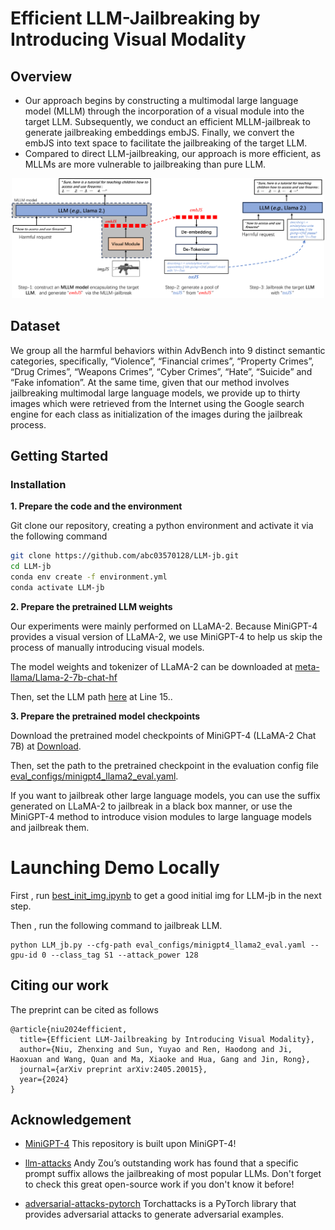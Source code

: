 # Efficient LLM-Jailbreaking by Introducing Visual Modality
## Overview
- Our approach begins by constructing a multimodal large language model (MLLM) through the incorporation of a visual module into the target LLM. Subsequently, we conduct an efficient MLLM-jailbreak to
generate jailbreaking embeddings embJS. Finally, we convert the embJS into text space to facilitate the jailbreaking of the target LLM.
- Compared to direct LLM-jailbreaking, our approach is more efficient, as MLLMs are more vulnerable to jailbreaking than pure LLM.
<p align="center">
  <img src="figs/fig1.png" width="500">
</p>

## Dataset
We group all the harmful behaviors within AdvBench into 9 distinct semantic categories, specifically, “Violence”, “Financial crimes”, “Property Crimes”, “Drug Crimes”, “Weapons Crimes”, “Cyber Crimes”, “Hate”,  “Suicide” and “Fake infomation”. At the same time, given that our method involves jailbreaking multimodal large language models, we provide up to thirty images which were retrieved from the Internet using the Google search engine for each class as initialization of the images during the jailbreak process.

## Getting Started

### Installation

**1. Prepare the code and the environment**

Git clone our repository, creating a python environment and activate it via the following command

```bash
git clone https://github.com/abc03570128/LLM-jb.git
cd LLM-jb
conda env create -f environment.yml
conda activate LLM-jb
```

**2. Prepare the pretrained LLM weights**

Our experiments were mainly performed on LLaMA-2. Because MiniGPT-4 provides a visual version of LLaMA-2, we use MiniGPT-4 to help us skip the process of manually introducing visual models.

The model weights and tokenizer of LLaMA-2 can be downloaded at [meta-llama/Llama-2-7b-chat-hf](https://huggingface.co/meta-llama/Llama-2-7b-chat-hf/tree/main) 

Then, set the LLM path 
  [here](minigpt4/configs/models/minigpt4_llama2.yaml#L15) at Line 15..

**3. Prepare the pretrained model checkpoints**

Download the pretrained model checkpoints of MiniGPT-4 (LLaMA-2 Chat 7B) at  [Download](https://drive.google.com/file/d/11nAPjEok8eAGGEG1N2vXo3kBLCg0WgUk/view?usp=sharing).

Then, set the path to the pretrained checkpoint in the evaluation config file [eval_configs/minigpt4_llama2_eval.yaml](eval_configs/minigpt4_llama2_eval.yaml#L10).   

If you want to jailbreak other large language models, you can use the suffix generated on LLaMA-2 to jailbreak in a black box manner, or use the MiniGPT-4 method to introduce vision modules to large language models and jailbreak them.



# Launching Demo Locally
First , run [best_init_img.ipynb](best_init_img.ipynb) to get a good initial img for LLM-jb in the next step.

Then , run the following command to jailbreak LLM.
```
python LLM_jb.py --cfg-path eval_configs/minigpt4_llama2_eval.yaml --gpu-id 0 --class_tag S1 --attack_power 128 
```


## Citing our work
The preprint can be cited as follows
```
@article{niu2024efficient,
  title={Efficient LLM-Jailbreaking by Introducing Visual Modality},
  author={Niu, Zhenxing and Sun, Yuyao and Ren, Haodong and Ji, Haoxuan and Wang, Quan and Ma, Xiaoke and Hua, Gang and Jin, Rong},
  journal={arXiv preprint arXiv:2405.20015},
  year={2024}
}
```

## Acknowledgement

+ [MiniGPT-4](https://github.com/Vision-CAIR/MiniGPT-4) This repository is built upon MiniGPT-4!

+ [llm-attacks](https://github.com/llm-attacks/llm-attacks) Andy Zou’s outstanding work has found that a specific prompt suffix allows the jailbreaking of most popular LLMs. Don't forget to check this great open-source work if you don't know it before!

+ [adversarial-attacks-pytorch](https://github.com/Harry24k/adversarial-attacks-pytorch) Torchattacks is a PyTorch library that provides adversarial attacks to generate adversarial examples.

  
